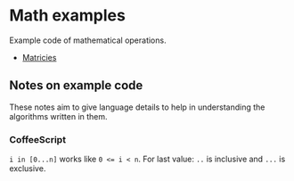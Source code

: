 # Math examples

Example code of mathematical operations.

- [Matricies](./matrix/)


## Notes on example code

These notes aim to give language details to help in understanding the
algorithms written in them.


### CoffeeScript

`i in [0...n]` works like `0 <= i < n`.
For last value: `..` is inclusive and `...` is exclusive.
